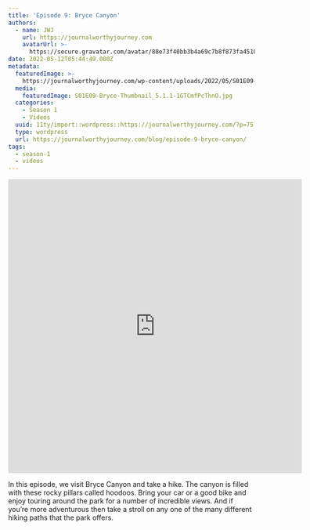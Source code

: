 ```yaml
---
title: 'Episode 9: Bryce Canyon'
authors:
  - name: JWJ
    url: https://journalworthyjourney.com
    avatarUrl: >-
      https://secure.gravatar.com/avatar/88e73f40bb3b4a69c7b8f873fa45104dd6dcbac157ec972498c06986de5efbaa?s=96&d=mm&r=g
date: 2022-05-12T05:44:49.000Z
metadata:
  featuredImage: >-
    https://journalworthyjourney.com/wp-content/uploads/2022/05/S01E09-Bryce-Thumbnail_5.1.1.jpg
  media:
    featuredImage: S01E09-Bryce-Thumbnail_5.1.1-1GTCmfPcThnO.jpg
  categories:
    - Season 1
    - Videos
  uuid: 11ty/import::wordpress::https://journalworthyjourney.com/?p=75
  type: wordpress
  url: https://journalworthyjourney.com/blog/episode-9-bryce-canyon/
tags:
  - season-1
  - videos
---
```

<iframe loading="lazy" allowfullscreen="true" title="Bryce Canyon National Park |  Episode 9 | Full Time RV Travel Adventures" width="600" height="600" src="https://www.youtube.com/embed/onn32e2u3j8?feature=oembed&amp;color=red&amp;rel=1&amp;controls=1&amp;fs=1&amp;iv_load_policy=0&amp;autoplay=0&amp;modestbranding=0&amp;cc_load_policy=0&amp;playsinline=1" frameborder="0" allow="accelerometer; encrypted-media;accelerometer;autoplay;clipboard-write;gyroscope;picture-in-picture clipboard-write; encrypted-media; gyroscope; picture-in-picture; web-share" referrerpolicy="strict-origin-when-cross-origin"></iframe>

In this episode, we visit Bryce Canyon and take a hike. The canyon is filled with these rocky pillars called hoodoos. Bring your car or a good bike and enjoy touring around the park for a number of incredible views. And if you’re more adventurous then take a stroll on any one of the many different hiking paths that the park offers.